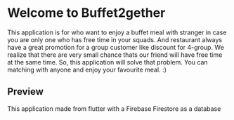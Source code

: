 <h1>Welcome to Buffet2gether</h1>
<p>This application is for who want to enjoy a buffet meal with stranger in case you are only one who has free time in your squads. And restaurant always have a great promotion for a group customer like discount for 4-group. We realize that there are very small chance thats our friend will have free time at the same time. So, this application will solve that problem. You can matching with anyone and enjoy your favourite meal. :)</p>

<h2>Preview</h2>

<p>This application made from flutter with a Firebase Firestore as a database</p>

